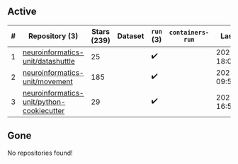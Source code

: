 ## Active
| # | Repository (3) | Stars (239) | Dataset | `run` (3) | `containers-run` | Last Modified |
| --- | --- | --- | --- | --- | --- | --- |
| 1 | [neuroinformatics-unit/datashuttle](https://github.com/neuroinformatics-unit/datashuttle) | 25 |  | :heavy_check_mark: |  | 2025-06-16 18:02:20+00:00 |
| 2 | [neuroinformatics-unit/movement](https://github.com/neuroinformatics-unit/movement) | 185 |  | :heavy_check_mark: |  | 2025-06-06 09:58:51+00:00 |
| 3 | [neuroinformatics-unit/python-cookiecutter](https://github.com/neuroinformatics-unit/python-cookiecutter) | 29 |  | :heavy_check_mark: |  | 2025-06-02 16:50:32+00:00 |

## Gone
No repositories found!
